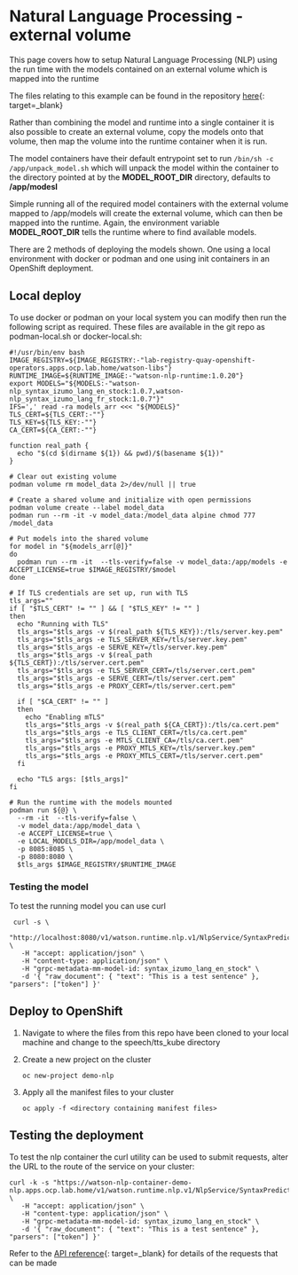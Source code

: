 # Natural Language Processing - external volume

This page covers how to setup Natural Language Processing (NLP) using the run time with the models contained on an external volume which is mapped into the runtime

The files relating to this example can be found in the repository [here](https://github.com/binnes/watson-libraries/tree/main/nlp/external-volume){: target=_blank}

Rather than combining the model and runtime into a single container it is also possible to create an external volume, copy the models onto that volume, then map the volume into the runtime container when it is run.

The model containers have their default entrypoint set to run `/bin/sh -c /app/unpack_model.sh` which will unpack the model within the container to the directory pointed at by the **MODEL_ROOT_DIR** directory, defaults to **/app/modesl**

Simple running all of the required model containers with the external volume mapped to /app/models will create the external volume, which can then be mapped into the runtime.  Again, the environment variable **MODEL_ROOT_DIR** tells the runtime where to find available models.

There are 2 methods of deploying the models shown. One using a local environment with docker or podman and one using init containers in an OpenShift deployment.

## Local deploy

To use docker or podman on your local system you can modify then run the following script as required.  These files are available in the git repo as podman-local.sh or docker-local.sh:

```shell
#!/usr/bin/env bash
IMAGE_REGISTRY=${IMAGE_REGISTRY:-"lab-registry-quay-openshift-operators.apps.ocp.lab.home/watson-libs"}
RUNTIME_IMAGE=${RUNTIME_IMAGE:-"watson-nlp-runtime:1.0.20"}
export MODELS="${MODELS:-"watson-nlp_syntax_izumo_lang_en_stock:1.0.7,watson-nlp_syntax_izumo_lang_fr_stock:1.0.7"}"
IFS=',' read -ra models_arr <<< "${MODELS}"
TLS_CERT=${TLS_CERT:-""}
TLS_KEY=${TLS_KEY:-""}
CA_CERT=${CA_CERT:-""}

function real_path {
  echo "$(cd $(dirname ${1}) && pwd)/$(basename ${1})"
}

# Clear out existing volume
podman volume rm model_data 2>/dev/null || true

# Create a shared volume and initialize with open permissions
podman volume create --label model_data
podman run --rm -it -v model_data:/model_data alpine chmod 777 /model_data

# Put models into the shared volume
for model in "${models_arr[@]}"
do
  podman run --rm -it  --tls-verify=false -v model_data:/app/models -e ACCEPT_LICENSE=true $IMAGE_REGISTRY/$model
done

# If TLS credentials are set up, run with TLS
tls_args=""
if [ "$TLS_CERT" != "" ] && [ "$TLS_KEY" != "" ]
then
  echo "Running with TLS"
  tls_args="$tls_args -v $(real_path ${TLS_KEY}):/tls/server.key.pem"
  tls_args="$tls_args -e TLS_SERVER_KEY=/tls/server.key.pem"
  tls_args="$tls_args -e SERVE_KEY=/tls/server.key.pem"
  tls_args="$tls_args -v $(real_path ${TLS_CERT}):/tls/server.cert.pem"
  tls_args="$tls_args -e TLS_SERVER_CERT=/tls/server.cert.pem"
  tls_args="$tls_args -e SERVE_CERT=/tls/server.cert.pem"
  tls_args="$tls_args -e PROXY_CERT=/tls/server.cert.pem"

  if [ "$CA_CERT" != "" ]
  then
    echo "Enabling mTLS"
    tls_args="$tls_args -v $(real_path ${CA_CERT}):/tls/ca.cert.pem"
    tls_args="$tls_args -e TLS_CLIENT_CERT=/tls/ca.cert.pem"
    tls_args="$tls_args -e MTLS_CLIENT_CA=/tls/ca.cert.pem"
    tls_args="$tls_args -e PROXY_MTLS_KEY=/tls/server.key.pem"
    tls_args="$tls_args -e PROXY_MTLS_CERT=/tls/server.cert.pem"
  fi

  echo "TLS args: [$tls_args]"
fi

# Run the runtime with the models mounted
podman run ${@} \
  --rm -it  --tls-verify=false \
  -v model_data:/app/model_data \
  -e ACCEPT_LICENSE=true \
  -e LOCAL_MODELS_DIR=/app/model_data \
  -p 8085:8085 \
  -p 8080:8080 \
  $tls_args $IMAGE_REGISTRY/$RUNTIME_IMAGE
  ```

### Testing the model

To test the running model you can use curl

```shell
 curl -s \
   "http://localhost:8080/v1/watson.runtime.nlp.v1/NlpService/SyntaxPredict" \
   -H "accept: application/json" \
   -H "content-type: application/json" \
   -H "grpc-metadata-mm-model-id: syntax_izumo_lang_en_stock" \
   -d '{ "raw_document": { "text": "This is a test sentence" }, "parsers": ["token"] }'
```

## Deploy to OpenShift

1. Navigate to where the files from this repo have been cloned to your local machine and change to the speech/tts_kube directory
2. Create a new project on the cluster

    ```shell
    oc new-project demo-nlp
    ```

3. Apply all the manifest files to your cluster

    ```shell
    oc apply -f <directory containing manifest files>
    ```

## Testing the deployment

To test the nlp container the curl utility can be used to submit requests, alter the URL to the route of the service on your cluster:

```shell
curl -k -s "https://watson-nlp-container-demo-nlp.apps.ocp.lab.home/v1/watson.runtime.nlp.v1/NlpService/SyntaxPredict" \
   -H "accept: application/json" \
   -H "content-type: application/json" \
   -H "grpc-metadata-mm-model-id: syntax_izumo_lang_en_stock" \
   -d '{ "raw_document": { "text": "This is a test sentence" }, "parsers": ["token"] }'
```

Refer to the [API reference](https://cloud.ibm.com/apidocs/text-to-speech#getsynthesize){: target=_blank} for details of the requests that can be made

